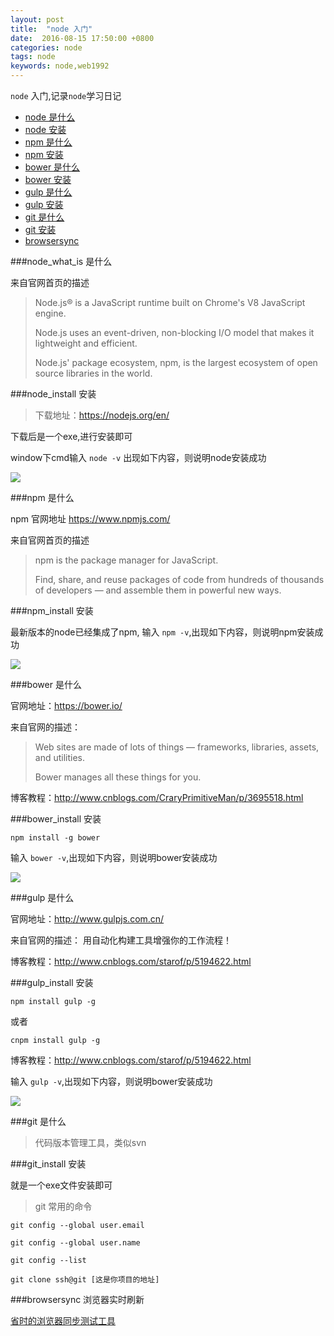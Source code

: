 ```yaml
---
layout: post
title:  "node 入门"
date:  2016-08-15 17:50:00 +0800
categories: node
tags: node
keywords: node,web1992
---
```


`node` 入门,记录`node`学习日记

<!--more-->

- [node 是什么][#node_what_is]
- [node 安装][#node_install]
- [npm 是什么][#npm]
- [npm 安装][#npm_install]
- [bower 是什么][#bower]
- [bower 安装][#bower_install]
- [gulp 是什么][#gulp]
- [gulp 安装][#gulp_install]
- [git 是什么][#git]
- [git 安装][#git_install]
- [browsersync][#browsersync]



<a herf="#node_what_is"> </a>
###node_what_is 是什么

来自官网首页的描述
>Node.js® is a JavaScript runtime built on Chrome's V8 JavaScript engine.
>
>Node.js uses an event-driven, non-blocking I/O model that makes it lightweight and efficient.
> 
>Node.js' package ecosystem, npm, is the largest ecosystem of open source libraries in the world.
>

<a herf="#node_install"> </a>
###node_install 安装

>下载地址：https://nodejs.org/en/
>
下载后是一个exe,进行安装即可

window下cmd输入 `node -v` 出现如下内容，则说明node安装成功

![](http://i.imgur.com/4UYdpXV.jpg)


<a herf="#npm"> </a>
###npm 是什么

npm 官网地址 https://www.npmjs.com/

来自官网首页的描述
>npm is the package manager for JavaScript.
> 
>Find, share, and reuse packages of code from hundreds of thousands of developers — and assemble them in powerful new ways.


<a herf="#node_install"> </a>
###npm_install 安装

最新版本的node已经集成了npm, 输入 `npm -v`,出现如下内容，则说明npm安装成功

![](http://i.imgur.com/omBd0PE.jpg)


<a herf="#bower"> </a>
###bower 是什么

官网地址：https://bower.io/

来自官网的描述：
>Web sites are made of lots of things — frameworks, libraries, assets, and utilities.
>
>Bower manages all these things for you.


博客教程：http://www.cnblogs.com/CraryPrimitiveMan/p/3695518.html

<a herf="#bower_install"> </a>
###bower_install 安装

`npm install -g bower`

输入 `bower -v`,出现如下内容，则说明bower安装成功

![](http://i.imgur.com/EFHsBWj.jpg)




<a herf="#bower"> </a>
###gulp 是什么

官网地址：http://www.gulpjs.com.cn/

来自官网的描述：
用自动化构建工具增强你的工作流程！

博客教程：http://www.cnblogs.com/starof/p/5194622.html



<a herf="#bower_install"> </a>
###gulp_install 安装

`npm install gulp -g`

或者

`cnpm install gulp -g`

博客教程：http://www.cnblogs.com/starof/p/5194622.html

输入 `gulp -v`,出现如下内容，则说明bower安装成功

![](http://i.imgur.com/O1WYvrG.jpg)


<a herf="#git"> </a>
###git 是什么

> 代码版本管理工具，类似svn

<a herf="#git_install"> </a>
###git_install 安装

就是一个exe文件安装即可

> git 常用的命令
>

```
git config --global user.email 

git config --global user.name 

git config --list
 
git clone ssh@git [这是你项目的地址]

```


###browsersync 浏览器实时刷新

[省时的浏览器同步测试工具](http://www.browsersync.cn/)


[#node_what_is]:#node_what_is
[#node_install]:#node_install
[#npm]:#npm
[#npm_install]:#npm_install
[#bower]:#bower
[#bower_install]:#bower_install
[#gulp]:#gulp
[#gulp_install]:#gulp_install
[#git]:#git
[#git_install]:#git_install
[#browsersync]:#browsersync



